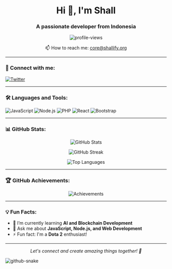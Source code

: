 <h1 align="center">Hi 👋, I'm Shall</h1>
<h3 align="center">A passionate developer from Indonesia</h3>

<p align="center">
    <img src="https://komarev.com/ghpvc/?username=Shallify&label=Profile%20views&color=0e75b6&style=flat" alt="profile-views" />
</p>

<p align="center">
    📫 How to reach me: <a href="mailto:core@shallify.org">core@shallify.org</a>
</p>

---

### 🔗 Connect with me:
<p align="left">
    <a href="https://twitter.com/yourusername" target="_blank">
        <img src="https://img.shields.io/badge/Twitter-1DA1F2?style=for-the-badge&logo=twitter&logoColor=white" alt="Twitter" />
    </a>
    <!-- Add more social links here -->
</p>

---

### 🛠 Languages and Tools:
<p>
    <img src="https://img.shields.io/badge/JavaScript-F7DF1E?style=flat&logo=javascript&logoColor=black" alt="JavaScript" />
    <img src="https://img.shields.io/badge/Node.js-339933?style=flat&logo=node.js&logoColor=white" alt="Node.js" />
    <img src="https://img.shields.io/badge/PHP-777BB4?style=flat&logo=php&logoColor=white" alt="PHP" />
    <img src="https://img.shields.io/badge/React-61DAFB?style=flat&logo=react&logoColor=black" alt="React" />
    <img src="https://img.shields.io/badge/Bootstrap-7952B3?style=flat&logo=bootstrap&logoColor=white" alt="Bootstrap" />
    <!-- Add more tools as needed -->
</p>

---

### 📊 GitHub Stats:
<p align="center">
    <img src="https://github-readme-stats.vercel.app/api?username=Shallify&show_icons=true&theme=radical" alt="GitHub Stats" />
</p>

<p align="center">
    <img src="https://github-readme-streak-stats.herokuapp.com/?user=Shallify&theme=radical" alt="GitHub Streak" />
</p>

<p align="center">
    <img src="https://github-readme-stats.vercel.app/api/top-langs/?username=Shallify&layout=compact&theme=radical" alt="Top Languages" />
</p>

---

### 🏆 GitHub Achievements:
<p align="center">
    <img src="https://github-profile-trophy.vercel.app/?username=Shallify&theme=radical&no-frame=true&column=7" alt="Achievements" />
</p>

---

### 💡 Fun Facts:
- 🌱 I’m currently learning **AI and Blockchain Development**
- 💬 Ask me about **JavaScript, Node.js, and Web Development**
- ⚡ Fun fact: I'm a **Dota 2** enthusiast!

---

<p align="center">
    <i>Let's connect and create amazing things together! 🚀</i>
</p>

<picture>
  <source media="(prefers-color-scheme: dark)" srcset="github-snake-dark.svg" />
  <source media="(prefers-color-scheme: light)" srcset="github-snake.svg" />
  <img alt="github-snake" src="github-snake.svg" />
</picture>
